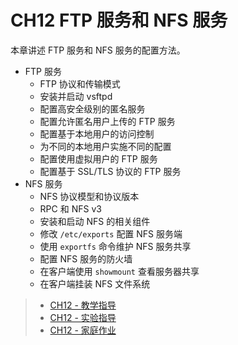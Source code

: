 # CH12 FTP 服务和 NFS 服务

本章讲述 FTP 服务和 NFS 服务的配置方法。

* FTP 服务
  * FTP 协议和传输模式
  * 安装并启动 vsftpd
  * 配置高安全级别的匿名服务
  * 配置允许匿名用户上传的 FTP 服务
  * 配置基于本地用户的访问控制
  * 为不同的本地用户实施不同的配置
  * 配置使用虚拟用户的 FTP 服务
  * 配置基于 SSL/TLS 协议的 FTP 服务
* NFS 服务
  * NFS 协议模型和协议版本
  * RPC 和 NFS v3
  * 安装和启动 NFS 的相关组件
  * 修改 `/etc/exports` 配置 NFS 服务端
  * 使用 `exportfs` 命令维护 NFS 服务共享
  * 配置 NFS 服务的防火墙
  * 在客户端使用 `showmount` 查看服务器共享
  * 在客户端挂装 NFS 文件系统


>* [CH12 - 教学指导](ch12/guidelines.md)
>* [CH12 - 实验指导](ch12/experiment_12-01.md)
>* [CH12 - 家庭作业](ch12/assignments.md)